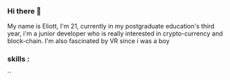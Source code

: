 ### Hi there 👋

My name is Eliott, I'm 21, currently in my postgraduate education's third year, i'm a junior developer who is really interested in crypto-currency and block-chain.
I'm also fascinated by VR since i was a boy


<!--
- 🔭 I’m currently working on Next.js and react.js
- 🌱 I’m currently learning Solidity through Javascript and Python
-  I’m currently looking for a blockchain
-->

### skills :

``


